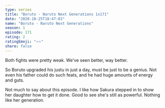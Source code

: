 ```yaml
---
type: series
title: "Boruto - Naruto Next Generations 1x171"
date: "2020-10-25T18:47:03"
name: "Boruto - Naruto Next Generations"
season: 1
episode: 171
rating: 2
ratingEmoji: "⭐️⭐️"
share: false
---
```


Both fights were pretty weak. We've seen better, way better.

So Boruto upgraded his justu in just a day, must be just to be a genius. Not even his father could do such feats, and he had huge amounts of energy and guts.

Not much to say about this episode. I like how Sakura stepped in to show her daughter how to get it done. Good to see she's still as powerful. Nothing like her generation.
